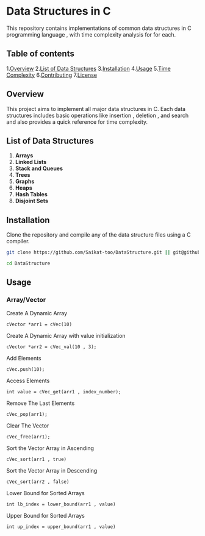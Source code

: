 # Data Structures in C 

This repository contains implementations of common data structures in C programming language , with time complexity analysis for for each.

## Table of contents

1.[Overview](#overview)
2.[List of Data Structures](#list-of-data-structures)
3.[Installation](#installation)
4.[Usage](#usage)
5.[Time Complexity](#time-complexity)
6.[Contributing](#contributing)
7.[License](#license)
 
## Overview

This project aims to implement all major data structures in C. Each data structures includes basic operations like insertion , deletion , and search and also provides a quick reference for time complexity.

## List of Data Structures

1. **Arrays**
2. **Linked Lists**
3. **Stack and Queues**
4. **Trees**
5. **Graphs**
6. **Heaps**
7. **Hash Tables**
8. **Disjoint Sets**

## Installation 

Clone the repository and compile any of the data structure files using a C compiler.

```bash
git clone https://github.com/Saikat-too/DataStructure.git || git@github.com:Saikat-too/DataStructure.git

cd DataStructure
```
## Usage

### Array/Vector
Create A Dynamic Array 
```
cVector *arr1 = cVec(10) 
```
Create A Dynamic Array with value initialization 

```
cVector *arr2 = cVec_val(10 , 3);

```
Add Elements

```
cVec.push(10);
```
Access Elements
```
int value = cVec_get(arr1 , index_number);
```
Remove The Last Elements
```
cVec_pop(arr1);
```
Clear The Vector 
```
cVec_free(arr1);
```
Sort the Vector Array in Ascending
```
cVec_sort(arr1 , true)
```
Sort the Vector Array in Descending 
```
cVec_sort(arr2 , false)
```
Lower Bound for Sorted Arrays
```
int lb_index = lower_bound(arr1 , value)
```
Upper Bound for Sorted Arrays 
```
int up_index = upper_bound(arr1 , value)
```

```

```
```
```
```
```
```
```
```
```
```
```
```
```
```
```
```
```
```
```

